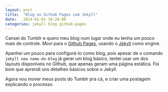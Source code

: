 ```yaml
---
layout: post
title:  "Blog no Github Pages com Jekyll"
date:   2014-02-01 16:26:00
categories: jekyll blog github-pages
---
```


Cansei do Tumblr e quero meu blog num lugar onde eu tenha um pouco mais de
controle. Movi para o [Github Pages](http://pages.github.com), usando o
[Jekyll](http://jekyllrb.com) como engine.

Apanhei um pouco para configurá-lo como blog, pois apesar de o comando
`jekyll new nome-do-blog` já gerar um blog básico, tentei usar um dos layouts
disponíveis no Github, que apenas geram uma página estática. Foi bom que aprendi
uns detalhes básicos sobre o Jekyll.

Agora vou mover meus posts do Tumblr pra cá, e criar uma postagem explicando o
processo.